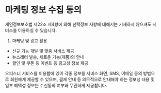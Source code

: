 # 마케팅 정보 수집 동의

개인정보보호법 제22조 제4항에 의해 선택정보 사항에 대해서는 기재하지 않으셔도 서비스를 이용하실 수 있습니다.

1. 마케팅 및 광고 활용

- 신규 기능 개발 및 맞춤 서비스 제공
- 뉴스레터 발송, 새로운 기능(제품)의 안내
- 할인 및 쿠폰 등 이벤트 등 광고성 정보 제공

오피스너 서비스를 이용함에 있어 각종 정보를 서비스 화면, SMS, 이메일 등의 방법으로 회원에게 제공할 수 있으며, 결제 안내 등 의무적으로 안내해야 하는 정보성 내용 및 일부 혜택성 정보는 수신동의 여부와 무관하게 제공합니다.
